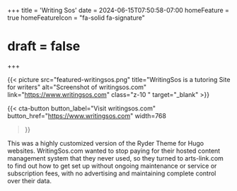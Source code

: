 +++
title = 'Writing Sos'
date = 2024-06-15T07:50:58-07:00
homeFeature = true
homeFeatureIcon = "fa-solid fa-signature"
# draft = false
+++

{{< picture src="featured-writingsos.png" title="WritingSos is a tutoring Site for writers" alt="Screenshot of writingsos.com" link="https://www.writingsos.com" class="z-10 " target="_blank" >}}

{{< cta-button 
  button_label="Visit writingsos.com" 
  button_href="https://www.writingsos.com" 
  width=768
 >}}
<!--more-->

This was a highly customized version of the Ryder Theme for Hugo websites. WritingSos.com wanted to stop paying for their hosted content management system that they never used, so they turned to arts-link.com to find out how to get set up without ongoing maintenance or service or subscription fees, with no advertising and maintaining complete control over their data.